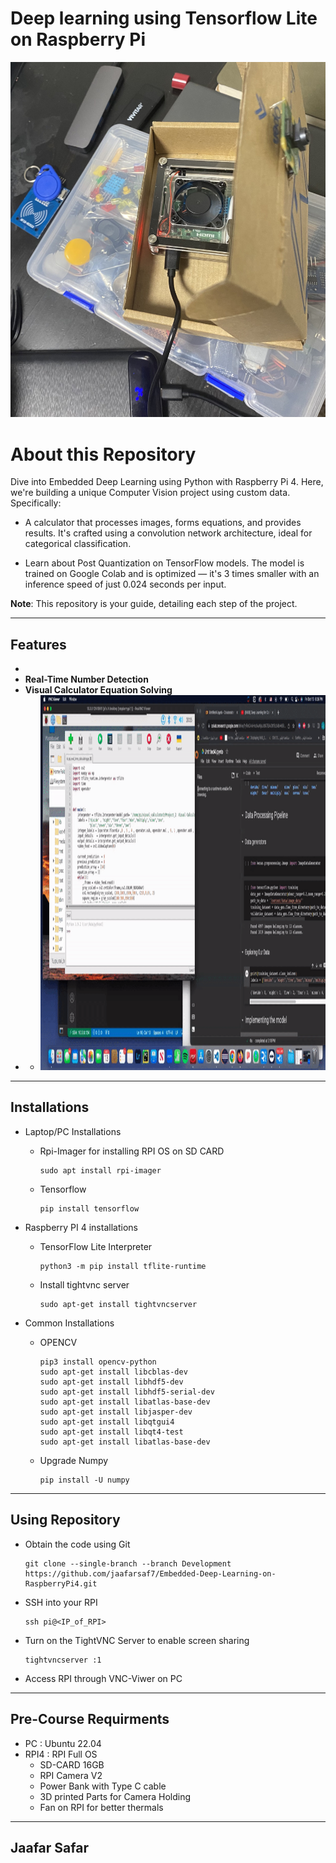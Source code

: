 # Deep learning using Tensorflow Lite on Raspberry Pi

![alt text](https://github.com/jaafarsaf7/Embedded-Deep-Learning-on-RaspberryPi4/blob/main/IMG_1619.jpeg)


# About this Repository
Dive into Embedded Deep Learning using Python with Raspberry Pi 4. Here, we're building a unique Computer Vision project using custom data. Specifically:
- A calculator that processes images, forms equations, and provides results. It's crafted using a convolution network architecture, ideal for categorical classification.

- Learn about Post Quantization on TensorFlow models. The model is trained on Google Colab and is optimized — it's 3 times smaller with an inference speed of just 0.024 seconds per input.

**Note**: This repository is your guide, detailing each step of the project.


---
## Features
-
- **Real-Time Number Detection**
- **Visual Calculator Equation Solving**
- 
    - <img src="https://github.com/jaafarsaf7/Embedded-Deep-Learning-on-RaspberryPi4/blob/main/ezgif.com-video-to-gif.gif" width="1000" height="600">
    
---
## Installations
- Laptop/PC Installations
    - Rpi-Imager for installing RPI OS on SD CARD
        ```
        sudo apt install rpi-imager
        ```
    - Tensorflow
        ```
        pip install tensorflow
        ```

- Raspberry PI 4 installations
    - TensorFlow Lite Interpreter
        ```
        python3 -m pip install tflite-runtime
        ```
    - Install tightvnc server
        ```
        sudo apt-get install tightvncserver
        ```
- Common Installations
    - OPENCV
        ```
        pip3 install opencv-python
        sudo apt-get install libcblas-dev
        sudo apt-get install libhdf5-dev
        sudo apt-get install libhdf5-serial-dev
        sudo apt-get install libatlas-base-dev
        sudo apt-get install libjasper-dev
        sudo apt-get install libqtgui4
        sudo apt-get install libqt4-test
        sudo apt-get install libatlas-base-dev
        ```
    - Upgrade Numpy
        ```
        pip install -U numpy
        ```

----
## Using Repository
- Obtain the code using Git
    ```
    git clone --single-branch --branch Development https://github.com/jaafarsaf7/Embedded-Deep-Learning-on-RaspberryPi4.git
    ```
- SSH into your RPI
    ```
    ssh pi@<IP_of_RPI>
    ```
- Turn on the TightVNC Server to enable screen sharing
    ```
    tightvncserver :1
    ```
- Access RPI through VNC-Viwer on PC
---
## Pre-Course Requirments
- PC   : Ubuntu 22.04
- RPI4 : RPI Full OS
    - SD-CARD 16GB
    - RPI Camera V2
    - Power Bank with Type C cable
    - 3D printed Parts for Camera Holding
    - Fan on RPI for better thermals

----



  ## Jaafar Safar
